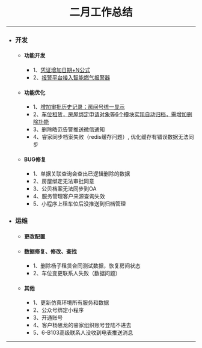 <div>
	<H1 align = "center">二月工作总结</H1>
</div>

----


- ### 开发
	- #### 功能开发
		- 1、[凭证增加日期+N公式](https://www.tapd.cn/63403638/prong/tasks/view/1163403638001001255 "凭证增加日期+N公式")
		- 2、[报警平台接入智能燃气报警器](https://www.tapd.cn/63403638/prong/tasks/view/1163403638001001297)
	- #### 功能优化
		- 1、[增加审批历史记录；房间号统一显示](https://www.tapd.cn/63403638/prong/tasks/view/1163403638001001258)
		- 2、[车位租赁，房屋绑定申请对象等6个模块实现自动归档，需增加删除功能](https://www.tapd.cn/63403638/prong/tasks/view/1163403638001001259)
		- 3、删除皓范告警推送微信通知
		- 4、睿家同步档案失败（redis缓存问题）, 优化缓存有错误数据无法同步
	- #### BUG修复
		- 1、单据关联查询会查出已逻辑删除的数据
		- 2、房屋绑定无法审批同意
		- 3、公贝档案无法同步到OA
		- 4、服务管理客户来源查询失效
		- 5、小程序上租车位后没推送到归档管理
- ### 运维
	- #### 更改配置
	- #### 数据修复、修改、查找
		- 1、删除杨子租赁合同测试数据，恢复房间状态
		- 2、车位变更联系人失败（数据问题）
	- #### 其他
		- 1、更新仿真环境所有服务和数据
		- 2、公众号绑定小程序
		- 3、开通账号
		- 4、客户杨思龙的睿家组织账号登陆不进去
		- 5、6-B103高级联系人没收到电表推送消息

----
